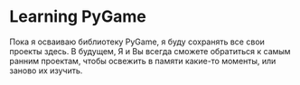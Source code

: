 # Learning PyGame
 Пока я осваиваю библиотеку PyGame, я буду сохранять все свои проекты здесь. В будущем, Я и Вы всегда сможете обратиться к самым ранним проектам, чтобы освежить в памяти какие-то моменты, или заново их изучить.
